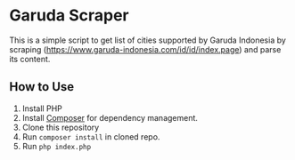 Garuda Scraper
===============

This is a simple script to get list of cities supported by Garuda Indonesia by
scraping (https://www.garuda-indonesia.com/id/id/index.page) and parse its 
content.

## How to Use

1. Install PHP
2. Install [Composer](https://getcomposer.org/) for dependency management.
3. Clone this repository
4. Run `composer install` in cloned repo.
5. Run `php index.php`
